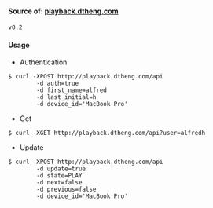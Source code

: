 #### Source of: [playback.dtheng.com](http://playback.dtheng.com)

`v0.2`

#### Usage

- Authentication

```
$ curl -XPOST http://playback.dtheng.com/api 
        -d auth=true 
        -d first_name=alfred 
        -d last_initial=h 
        -d device_id='MacBook Pro'
```

- Get

```
$ curl -XGET http://playback.dtheng.com/api?user=alfredh
```

- Update

```
$ curl -XPOST http://playback.dtheng.com/api
        -d update=true
        -d state=PLAY
        -d next=false
        -d previous=false
        -d device_id='MacBook Pro'
```
